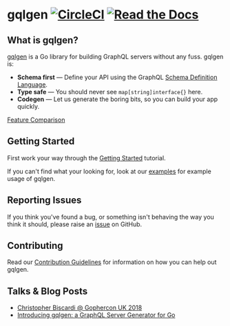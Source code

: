 # gqlgen [![CircleCI](https://badgen.net/circleci/github/99designs/gqlgen/master)](https://circleci.com/gh/99designs/gqlgen) [![Read the Docs](https://badgen.net/badge/docs/available/green)](http://gqlgen.com/)

## What is gqlgen?

[gqlgen](https://github.com/HaswinVidanage/gqlgen) is a Go library for building GraphQL servers without any fuss. gqlgen is:

 - **Schema first** — Define your API using the GraphQL [Schema Definition Language](http://graphql.org/learn/schema/).
 - **Type safe** — You should never see `map[string]interface{}` here.
 - **Codegen** — Let us generate the boring bits, so you can build your app quickly.

[Feature Comparison](https://gqlgen.com/feature-comparison/)

## Getting Started

First work your way through the [Getting Started](ttps://gqlgen.com/getting-started/) tutorial.

If you can't find what your looking for, look at our [examples](https://github.com/HaswinVidanage/gqlgen/tree/master/example) for example usage of gqlgen.

## Reporting Issues

If you think you've found a bug, or something isn't behaving the way you think it should, please raise an [issue](https://github.com/HaswinVidanage/gqlgen/issues) on GitHub.

## Contributing

Read our [Contribution Guidelines](https://github.com/HaswinVidanage/gqlgen/blob/master/CONTRIBUTING.md) for information on how you can help out gqlgen.

## Talks & Blog Posts

 - [Christopher Biscardi @ Gophercon UK 2018](https://youtu.be/FdURVezcdcw)
 - [Introducing gqlgen: a GraphQL Server Generator for Go](https://99designs.com.au/blog/engineering/gqlgen-a-graphql-server-generator-for-go/)
